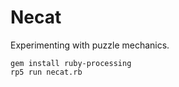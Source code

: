 # Necat

Experimenting with puzzle mechanics.

    gem install ruby-processing
    rp5 run necat.rb

